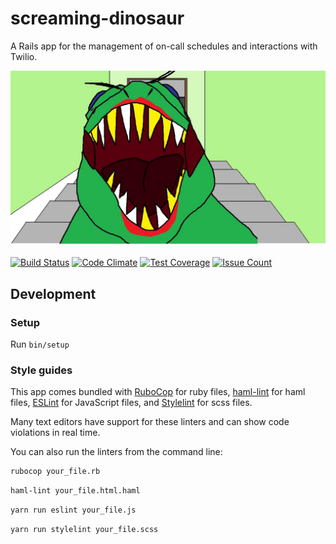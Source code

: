 # screaming-dinosaur

A Rails app for the management of on-call schedules and interactions with Twilio.

![screaming dinosaur](app/assets/images/screaming_dinosaur.jpg)

[![Build Status](https://travis-ci.org/umts/screaming-dinosaur.svg?branch=master)](https://travis-ci.org/umts/screaming-dinosaur)
[![Code Climate](https://codeclimate.com/github/umts/screaming-dinosaur/badges/gpa.svg)](https://codeclimate.com/github/umts/screaming-dinosaur)
[![Test Coverage](https://codeclimate.com/github/umts/screaming-dinosaur/badges/coverage.svg)](https://codeclimate.com/github/umts/screaming-dinosaur/coverage)
[![Issue Count](https://codeclimate.com/github/umts/screaming-dinosaur/badges/issue_count.svg)](https://codeclimate.com/github/umts/screaming-dinosaur)

## Development

### Setup
Run `bin/setup`

### Style guides

This app comes bundled with [RuboCop](https://github.com/rubocop/rubocop) for ruby files,
[haml-lint](https://github.com/sds/haml-lint) for haml files, [ESLint](https://eslint.org/) for JavaScript files,
and [Stylelint](https://github.com/stylelint/stylelint) for scss files.

Many text editors have support for these linters and can show code violations in real time.

You can also run the linters from the command line:

```bash
rubocop your_file.rb
```
```bash
haml-lint your_file.html.haml
```
```bash
yarn run eslint your_file.js
```
```bash
yarn run stylelint your_file.scss
```
